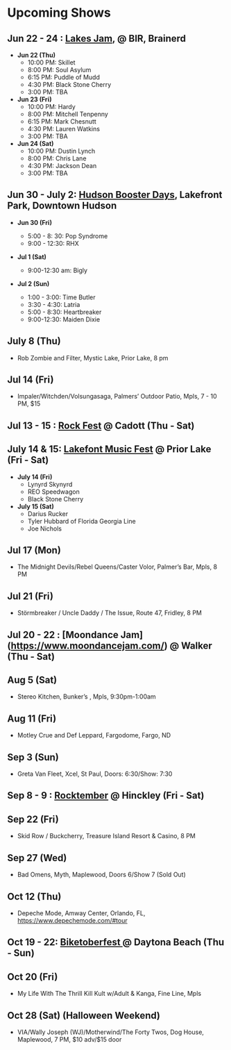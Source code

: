 <h1 id="upcoming-shows">Upcoming Shows</h1>
<h2 id="jun-22---24--lakes-jam--bir-brainerd">Jun 22 - 24 : <a href="https://www.lakesjam.com/lineup">Lakes Jam</a>, @ BIR, Brainerd</h2>
<ul>
<li><strong>Jun 22 (Thu)</strong>
<ul>
<li>10:00 PM: Skillet</li>
<li>8:00 PM: Soul Asylum</li>
<li>6:15 PM: Puddle of Mudd</li>
<li>4:30 PM: Black Stone Cherry</li>
<li>3:00 PM: TBA</li>
</ul>
</li>
<li><strong>Jun 23 (Fri)</strong>
<ul>
<li>10:00 PM: Hardy</li>
<li>8:00 PM: Mitchell Tenpenny</li>
<li>6:15 PM: Mark Chesnutt</li>
<li>4:30 PM: Lauren Watkins</li>
<li>3:00 PM: TBA</li>
</ul>
</li>
<li><strong>Jun 24 (Sat)</strong>
<ul>
<li>10:00 PM: Dustin Lynch</li>
<li>8:00 PM: Chris Lane</li>
<li>4:30 PM: Jackson Dean</li>
<li>3:00 PM: TBA</li>
</ul>
</li>
</ul>
<h2 id="jun-30---july-2-hudson-booster-days-lakefront-park-downtown-hudson">Jun 30 - July 2: <a href="https://www.hudsonboosters.org/page/show/657024-booster-days-hudson-s-4th-of-july-celebration-">Hudson Booster Days</a>, Lakefront Park, Downtown Hudson</h2>
<ul>
<li>
<p><strong>Jun 30 (Fri)</strong></p>
<ul>
<li>5:00 - 8: 30: Pop Syndrome</li>
<li>9:00 - 12:30: RHX</li>
</ul>
</li>
<li>
<p><strong>Jul 1 (Sat)</strong></p>
<ul>
<li>9:00-12:30 am: Bigly</li>
</ul>
</li>
<li>
<p><strong>Jul 2 (Sun)</strong></p>
<ul>
<li>1:00 - 3:00: Time Butler</li>
<li>3:30 - 4:30: Latria</li>
<li>5:00 - 8:30: Heartbreaker</li>
<li>9:00-12:30: Maiden Dixie</li>
</ul>
</li>
</ul>
<h2 id="july-8-thu">July 8 (Thu)</h2>
<ul>
<li>Rob Zombie and Filter, Mystic Lake, Prior Lake, 8 pm</li>
</ul>
<h2 id="jul-14-fri">Jul 14 (Fri)</h2>
<ul>
<li>Impaler/Witchden/Volsungasaga, Palmers’ Outdoor Patio, Mpls, 7 - 10 PM, $15</li>
</ul>
<h2 id="jul-13---15--rock-fest--cadott-thu---sat">Jul 13 - 15 : <a href="https://rock-fest.com/">Rock Fest</a> @ Cadott (Thu - Sat)</h2>
<h2 id="july-14--15-lakefont-music-fest--prior-lake-fri---sat">July 14 &amp; 15: <a href="https://www.lakefrontmusicfest.com/">Lakefont Music Fest</a> @ Prior Lake (Fri - Sat)</h2>
<ul>
<li><strong>July 14 (Fri)</strong>
<ul>
<li>Lynyrd Skynyrd</li>
<li>REO Speedwagon</li>
<li>Black Stone Cherry</li>
</ul>
</li>
<li><strong>​July 15 (Sat)</strong>
<ul>
<li>Darius Rucker</li>
<li>Tyler Hubbard of Florida Georgia Line</li>
<li>Joe Nichols</li>
</ul>
</li>
</ul>
<h2 id="jul-17-mon">Jul 17 (Mon)</h2>
<ul>
<li>The Midnight Devils/Rebel Queens/Caster Volor, Palmer’s Bar, Mpls, 8 PM</li>
</ul>
<h2 id="jul-21-fri">Jul 21 (Fri)</h2>
<ul>
<li>Störmbreaker / Uncle Daddy / The Issue, Route 47, Fridley, 8 PM</li>
</ul>
<h2 id="jul-20---22--moondance-jam-httpswww.moondancejam.com--walker-thu---sat">Jul 20 - 22 : [Moondance Jam] (<a href="https://www.moondancejam.com/">https://www.moondancejam.com/</a>) @ Walker (Thu - Sat)</h2>
<h2 id="aug-5-sat">Aug 5 (Sat)</h2>
<ul>
<li>Stereo Kitchen, Bunker’s , Mpls, 9:30pm-1:00am</li>
</ul>
<h2 id="aug-11-fri">Aug 11 (Fri)</h2>
<ul>
<li>Motley Crue and Def Leppard, Fargodome, Fargo, ND</li>
</ul>
<h2 id="sep-3-sun">Sep 3 (Sun)</h2>
<ul>
<li>Greta Van Fleet, Xcel, St Paul, Doors: 6:30/Show: 7:30</li>
</ul>
<h2 id="sep-8---9--rocktember--hinckley-fri---sat">Sep 8 - 9 : <a href="https://rocktember.net/">Rocktember</a> @ Hinckley (Fri - Sat)</h2>
<h2 id="sep-22-fri">Sep 22 (Fri)</h2>
<ul>
<li>Skid Row / Buckcherry, Treasure Island Resort &amp; Casino, 8 PM</li>
</ul>
<h2 id="sep-27-wed">Sep 27 (Wed)</h2>
<ul>
<li>Bad Omens, Myth, Maplewood, Doors 6/Show 7 (Sold Out)</li>
</ul>
<h2 id="oct-12-thu">Oct 12 (Thu)</h2>
<ul>
<li>Depeche Mode, Amway Center, Orlando, FL, <a href="https://www.depechemode.com/#tour">https://www.depechemode.com/#tour</a></li>
</ul>
<h2 id="oct-19---22-biketoberfest---daytona-beach-thu---sun">Oct 19 - 22: <a href="https://www.daytonabeach.com/biketoberfest/">Biketoberfest </a> @ Daytona Beach (Thu - Sun)</h2>
<h2 id="oct-20-fri">Oct 20 (Fri)</h2>
<ul>
<li>My Life With The Thrill Kill Kult w/Adult &amp; Kanga, Fine Line, Mpls</li>
</ul>
<h2 id="oct-28-sat-halloween-weekend">Oct 28 (Sat) (Halloween Weekend)</h2>
<ul>
<li>VIA/Wally Joseph (WJ)/Motherwind/The Forty Twos, Dog House, Maplewood, 7 PM, $10 adv/$15 door</li>
</ul>


